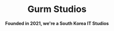 <h1 align="middle">Gurm Studios</h1>

<h4 align="middle">Founded in 2021, we're a South Korea IT Studios</h4>

